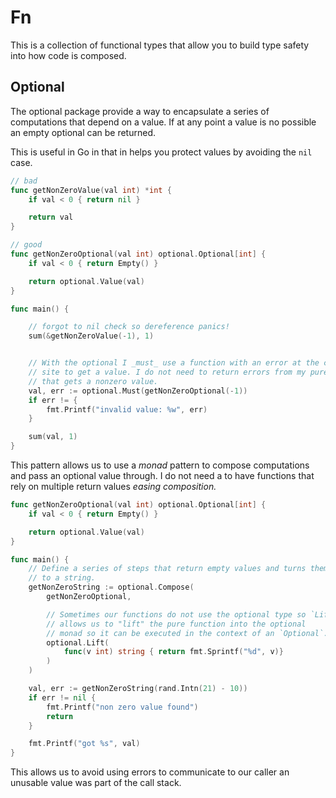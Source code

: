 # Fn

This is a collection of functional types that allow you to build type safety
into how code is composed.

## Optional

The optional package provide a way to encapsulate a series of computations that
depend on a value. If at any point a value is no possible an empty optional
can be returned.

This is useful in Go in that in helps you protect values by avoiding the `nil`
case.

```go
// bad
func getNonZeroValue(val int) *int {
    if val < 0 { return nil }

    return val
}

// good
func getNonZeroOptional(val int) optional.Optional[int] {
    if val < 0 { return Empty() }

    return optional.Value(val)
}

func main() {

    // forgot to nil check so dereference panics!
    sum(&getNonZeroValue(-1), 1)


    // With the optional I _must_ use a function with an error at the calling
    // site to get a value. I do not need to return errors from my pure function
    // that gets a nonzero value.
    val, err := optional.Must(getNonZeroOptional(-1))
    if err != {
        fmt.Printf("invalid value: %w", err)
    }

    sum(val, 1)
}
```

This pattern allows us to use a _monad_ pattern to compose computations and
pass an optional value through. I do not need a to have functions that rely
on multiple return values _easing composition._

```go
func getNonZeroOptional(val int) optional.Optional[int] {
    if val < 0 { return Empty() }

    return optional.Value(val)
}

func main() {
    // Define a series of steps that return empty values and turns them
    // to a string.
    getNonZeroString := optional.Compose(
        getNonZeroOptional,

        // Sometimes our functions do not use the optional type so `Lift`
        // allows us to "lift" the pure function into the optional
        // monad so it can be executed in the context of an `Optional`.
        optional.Lift(
            func(v int) string { return fmt.Sprintf("%d", v)}
        )
    )

    val, err := getNonZeroString(rand.Intn(21) - 10))
    if err != nil {
        fmt.Printf("non zero value found")
        return
    }

    fmt.Printf("got %s", val)
}
```

This allows us to avoid using errors to communicate to our caller an unusable
value was part of the call stack.
